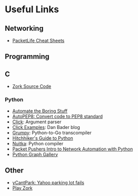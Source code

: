 # Useful Links

## Networking

* [PacketLife Cheat Sheets](http://packetlife.net/library/cheat-sheets/)

## Programming

## C

* [Zork Source Code](https://github.com/devshane/zork)

### Python

* [Automate the Boring Stuff](https://automatetheboringstuff.com/)
* [AutoPEP8: Convert code to PEP8 standard](https://pypi.python.org/pypi/autopep8)
* [Click](http://click.pocoo.org/5/): Argument parser
* [Click Examples](https://dbader.org/blog/python-commandline-tools-with-click#intro): Dan Bader blog
* [Grumpy](https://github.com/google/grumpy): Python-to-Go transcompiler
* [Hitchhiker's Guide to Python](https://python-guide.readthedocs.io/en/latest/)
* [Nuitka](http://nuitka.net/pages/overview.html): Python compiler
* [Packet Pushers Intro to Network Automation with Python](http://packetpushers.net/intro-python-network-automation/)
* [Python Graph Gallery](https://python-graph-gallery.com/)

## Other

* [yCantPark: Yahoo parking lot fails](https://www.flickr.com/photos/tags/ycantpark/)
* [Play Zork](https://archive.org/details/msdos_Zork_I_-_The_Great_Underground_Empire_1980)

